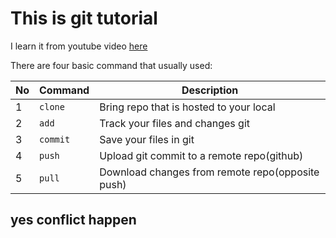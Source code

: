 # This is git tutorial

I learn it from youtube video [here](https://www.youtube.com/watch?v=RGOj5yH7evk)

There are four basic command that usually used:

No  |   Command     |   Description
--  |   -------     |   -----------
1 | `clone` | Bring repo that is hosted to your local
2 | `add`     | Track your files and changes git
3 | `commit`  | Save your files in git
4 | `push`    | Upload git commit to a remote repo(github)
5 | `pull`    | Download changes from remote repo(opposite push)

## yes conflict happen